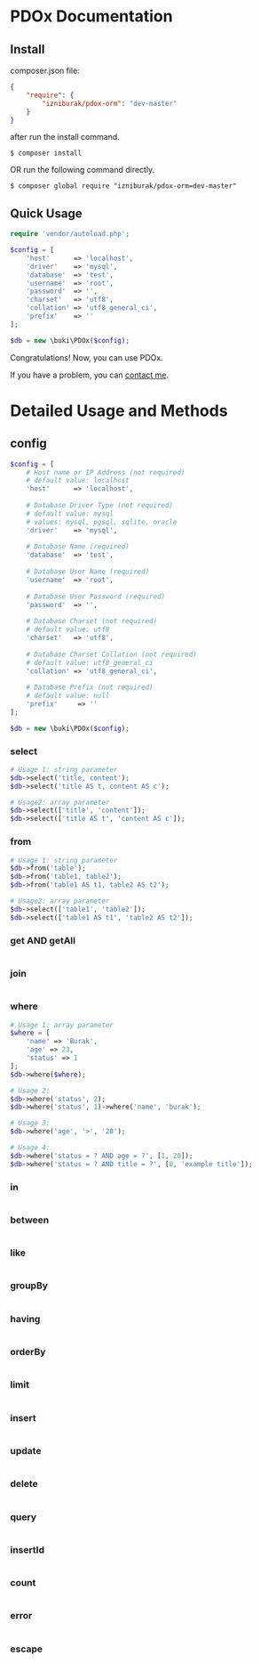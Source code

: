 # PDOx Documentation

## Install
composer.json file:
```json
{
    "require": {
        "izniburak/pdox-orm": "dev-master"
    }
}
```
after run the install command.
```
$ composer install
```

OR run the following command directly.

```
$ composer global require "izniburak/pdox-orm=dev-master"
```


## Quick Usage
```php
require 'vendor/autoload.php';

$config = [
	'host'      => 'localhost',
	'driver'    => 'mysql',
	'database'  => 'test',
	'username'	=> 'root',
	'password'  => '',
	'charset'   => 'utf8',
	'collation' => 'utf8_general_ci',
	'prefix'    => ''
];

$db = new \buki\PDOx($config);
```


Congratulations! Now, you can use PDOx.

If you have a problem, you can [contact me][support-url].




# Detailed Usage and Methods

## config 
```php
$config = [
	# Host name or IP Address (not required)
	# default value: localhost
	'host'      => 'localhost',
		
	# Database Driver Type (not required)
	# default value: mysql
	# values: mysql, pgsql, sqlite, oracle
	'driver'    => 'mysql',
		 
	# Database Name (required)
	'database'  => 'test',
		
	# Database User Name (required)
	'username'  => 'root',
		
	# Database User Password (required)
	'password'  => '',
		
	# Database Charset (not required)
	# default value: utf8
	'charset'   => 'utf8',
		
	# Database Charset Collation (not required)
	# default value: utf8_general_ci
	'collation' => 'utf8_general_ci',
		
	# Database Prefix (not required)
	# default value: null
	'prefix'     => ''
];

$db = new \buki\PDOx($config);
```

### select
```php
# Usage 1: string parameter
$db->select('title, content');
$db->select('title AS t, content AS c');

# Usage2: array parameter
$db->select(['title', 'content']);
$db->select(['title AS t', 'content AS c']);
```

### from
```php
# Usage 1: string parameter
$db->from('table');
$db->from('table1, table2');
$db->from('table1 AS t1, table2 AS t2');

# Usage2: array parameter
$db->select(['table1', 'table2']);
$db->select(['table1 AS t1', 'table2 AS t2']);
```

### get AND getAll
```php

```

### join
```php

```

### where
```php
# Usage 1: array parameter
$where = [
	'name' => 'Burak',
	'age' => 23,
	'status' => 1
];
$db->where($where);

# Usage 2: 
$db->where('status', 2);
$db->where('status', 1)->where('name', 'burak');

# Usage 3:
$db->where('age', '>', '20');

# Usage 4: 
$db->where('status = ? AND age = ?', [1, 20]);
$db->where('status = ? AND title = ?', [0, 'example title']);
```

### in
```php

```

### between
```php

```

### like
```php

```

### groupBy
```php

```

### having
```php

```

### orderBy
```php

```

### limit
```php

```

### insert
```php

```

### update
```php

```

### delete
```php

```

### query
```php

```

### insertId
```php

```

### count
```php

```

### error
```php

```

### escape
```php

```

[support-url]: https://github.com/izniburak/PDOx#support
